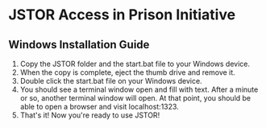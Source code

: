 # JSTOR Access in Prison Initiative

## Windows Installation Guide

1. Copy the JSTOR folder and the start.bat file to your Windows device. 
2. When the copy is complete, eject the thumb drive and remove it.
3. Double click the start.bat file on your Windows device. 
4. You should see a terminal window open and fill with text. After a minute or so, another terminal window will open. At that point, you should be able to open a browser and visit localhost:1323. 
5. That's it! Now you're ready to use JSTOR!